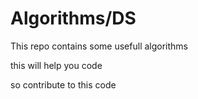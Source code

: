 # Algorithms/DS
This repo contains some usefull algorithms 

this will help you code 

so contribute to this code

